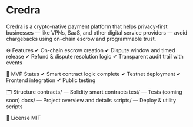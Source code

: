 # Credra
Credra is a crypto-native payment platform that helps privacy-first businesses — like VPNs, SaaS, and other digital service providers — avoid chargebacks using on-chain escrow and programmable trust.

⚙️ Features
✔ On-chain escrow creation
✔ Dispute window and timed release
✔ Refund & dispute resolution logic
✔ Transparent audit trail with events

🎯 MVP Status
✔ Smart contract logic complete
✔ Testnet deployment
✔ Frontend integration
✔ Public testing

🗂️ Structure
contracts/ — Solidity smart contracts
test/ — Tests (coming soon)
docs/ — Project overview and details
scripts/ — Deploy & utility scripts 

🔖 License
MIT
